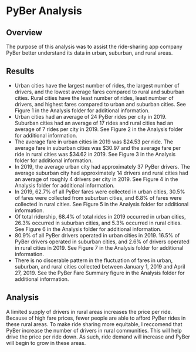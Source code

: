 # PyBer Analysis

## Overview
The purpose of this analysis was to assist the ride-sharing app company PyBer better understand its data in urban, suburban, and rural areas. 

## Results
- Urban cities have the largest number of rides, the largest number of drivers, and the lowest average fares compared to rural and suburban cities. Rural cities have the least number of rides, least number of drivers, and highest fares compared to urban and suburban cities. See Figure 1 in the Analysis folder for additional information. 
- Urban cities had an average of 24 PyBer rides per city in 2019. Suburban cities had an average of 17 rides and rural cities had an average of 7 rides per city in 2019. See Figure 2 in the Analysis folder for additional information.
- The average fare in urban cities in 2019 was $24.53 per ride. The average fare in suburban cities was $30.97 and the average fare per ride in rural cities was $34.62 in 2019. See Figure 3 in the Analysis folder for additional information.
- In 2019, the average urban city had approximately 37 PyBer drivers. The average suburban city had approximately 14 drivers and rural cities had an average of roughly 4 drivers per city in 2019. See Figure 4 in the Analysis folder for additional information.
- In 2019, 62.7% of all PyBer fares were collected in urban cities, 30.5% of fares were collected from suburban cities, and 6.8% of fares were collected in rural cities. See Figure 5 in the Analysis folder for additional information.
- Of total ridership, 68.4% of total rides in 2019 occurred in urban cities, 26.3% occurred in suburban cities, and 5.3% occurred in rural cities. See Figure 6 in the Analysis folder for additional information.
- 80.9% of all PyBer drivers operated in urban cities in 2019. 16.5% of PyBer drivers operated in suburban cities, and 2.6% of drivers operated in rural cities in 2019. See Figure 7 in the Analysis folder for additional information.
- There is no discerable pattern in the fluctuation of fares in urban, suburban, and rural cities collected between January 1, 2019 and April 27, 2019. See the PyBer Fare Summary figure in the Analysis folder for additional information. 

## Analysis
A limited supply of drivers in rural areas increases the price per ride. Because of high fare prices, fewer people are able to afford PyBer rides in these rural areas. To make ride sharing more equitable, I reccomend that PyBer increase the number of drivers in rural communities. This will help drive the price per ride down. As such, ride demand will increase and PyBer will begin to grow in these areas. 
